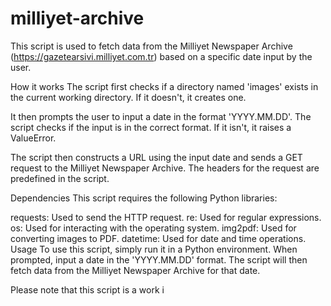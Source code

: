 # milliyet-archive
This script is used to fetch data from the Milliyet Newspaper Archive (https://gazetearsivi.milliyet.com.tr) based on a specific date input by the user.

How it works
The script first checks if a directory named 'images' exists in the current working directory. If it doesn't, it creates one.

It then prompts the user to input a date in the format 'YYYY.MM.DD'. The script checks if the input is in the correct format. If it isn't, it raises a ValueError.

The script then constructs a URL using the input date and sends a GET request to the Milliyet Newspaper Archive. The headers for the request are predefined in the script.

Dependencies
This script requires the following Python libraries:

requests: Used to send the HTTP request.
re: Used for regular expressions.
os: Used for interacting with the operating system.
img2pdf: Used for converting images to PDF.
datetime: Used for date and time operations.
Usage
To use this script, simply run it in a Python environment. When prompted, input a date in the 'YYYY.MM.DD' format. The script will then fetch data from the Milliyet Newspaper Archive for that date.

Please note that this script is a work i
